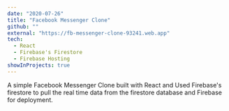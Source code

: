 ```yaml
---
date: "2020-07-26"
title: "Facebook Messenger Clone"
github: ""
external: "https://fb-messenger-clone-93241.web.app"
tech:
  - React
  - Firebase's Firestore
  - Firebase Hosting
showInProjects: true
---
```


A simple Facebook Messenger Clone built with React and Used Firebase's firestore to pull the real time data from the firestore database and Firebase for deployment.
